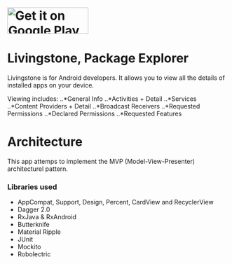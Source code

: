 <a href="https://play.google.com/store/apps/details?id=com.livingstoneapp"><img alt="Get it on Google Play" src="https://play.google.com/intl/en_us/badges/images/generic/en-play-badge-border.png" width="185" height="60"/></a>
======

Livingstone, Package Explorer
======
Livingstone is for Android developers.
It allows you to view all the details of installed apps on your device.

Viewing includes:
..*General Info
..*Activities + Detail
..*Services
..*Content Providers + Detail
..*Broadcast Receivers
..*Requested Permissions
..*Declared Permissions
..*Requested Features

Architecture
======
This app attemps to implement the MVP (Model-View-Presenter) architecturel pattern.

### Libraries used 
* AppCompat, Support, Design, Percent, CardView and RecyclerView
* Dagger 2.0
* RxJava & RxAndroid
* Butterknife
* Material Ripple
* JUnit
* Mockito
* Robolectric
